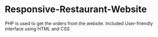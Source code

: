 # Responsive-Restaurant-Website
PHP is used to get the orders from the website.
Included User-friendly interface using HTML and CSS
